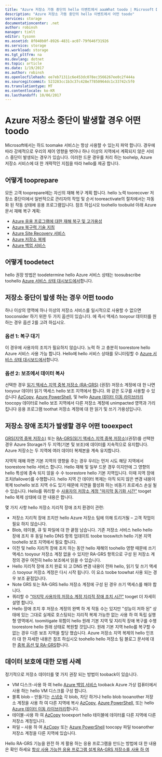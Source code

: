 ```yaml
---
title: "Azure 저장소 가동 중단의 hello 이벤트에서 aaaWhat toodo | Microsoft Docs"
description: "Azure 저장소 가동 중단의 hello 이벤트에서 어떤 toodo"
services: storage
documentationcenter: .net
author: robinsh
manager: timlt
editor: tysonn
ms.assetid: 8f040b0f-8926-4831-ac07-79f646f31926
ms.service: storage
ms.workload: storage
ms.tgt_pltfrm: na
ms.devlang: dotnet
ms.topic: article
ms.date: 1/19/2017
ms.author: robinsh
ms.openlocfilehash: ee7eb71311c6e453dc078ec3566267ee0c2f444a
ms.sourcegitcommit: 523283cc1b3c37c428e77850964dc1c33742c5f0
ms.translationtype: MT
ms.contentlocale: ko-KR
ms.lasthandoff: 10/06/2017
---
```

# <a name="what-toodo-if-an-azure-storage-outage-occurs"></a>Azure 저장소 중단이 발생할 경우 어떤 toodo
Microsoft에서는 하드 toomake 서비스는 항상 사용할 수 있는지 파악 합니다. 경우에 따라 강제적으로 우리의 제어 영향을 벗어나 하나 이상의 지역에서 계획되지 않은 서비스 중단이 발생되는 경우가 있습니다. 이러한 드문 경우를 처리 하는 toohelp, Azure 저장소 서비스에 대 한 개략적인 지침을 따라 hello를 제공 합니다.

## <a name="how-tooprepare"></a>어떻게 tooprepare
모든 고객 tooprepare에는 자신의 재해 복구 계획 합니다. hello 노력 toorecover 저장소 중단이에서 일반적으로 관리자의 작업 및 순서 tooreactivate의 절차에서는 자동화 된 작동 상태에 응용 프로그램입니다. 참조 하십시오 toohello toobuild 아래 Azure 문서 재해 복구 계획:

* [Azure 응용 프로그램에 대한 재해 복구 및 고가용성](../resiliency/resiliency-disaster-recovery-high-availability-azure-applications.md)
* [Azure 복구력 기술 지침](../resiliency/resiliency-technical-guidance.md)
* [Azure Site Recovery 서비스](https://azure.microsoft.com/services/site-recovery/)
* [Azure 저장소 복제](storage-redundancy.md)
* [Azure 백업 서비스](https://azure.microsoft.com/services/backup/)

## <a name="how-toodetect"></a>어떻게 toodetect
hello 권장 방법은 toodetermine hello Azure 서비스 상태는 toosubscribe toohello [Azure 서비스 상태 대시보드에서](https://azure.microsoft.com/status/)합니다.

## <a name="what-toodo-if-a-storage-outage-occurs"></a>저장소 중단이 발생 하는 경우 어떤 toodo
하나 이상의 영역에 하나 이상의 저장소 서비스를 일시적으로 사용할 수 없으면 tooconsider 하기 위한 두 가지 옵션이 있습니다. 에 즉시 액세스 tooyour 데이터를 원하는 경우 옵션 2를 고려 하십시오.

### <a name="option-1-wait-for-recovery"></a>옵션 1: 복구 대기
이 경우에 사용자의 조치가 필요하지 않습니다. 노력 하 고 충분히 toorestore hello Azure 서비스 사용 가능 합니다. Hello에 hello 서비스 상태를 모니터링할 수 [Azure 서비스 상태 대시보드에서](https://azure.microsoft.com/status/)합니다.

### <a name="option-2-copy-data-from-secondary"></a>옵션 2: 보조에서 데이터 복사 
선택한 경우 [읽기 액세스 지역 중복 저장소 (RA-GRS)](storage-redundancy.md#read-access-geo-redundant-storage) (권장) 저장소 계정에 대 한 나면 tooyour 데이터 읽기 액세스 hello 보조 지역에서 합니다. 와 같은 도구를 사용할 수 있습니다 [AzCopy](storage-use-azcopy.md), [Azure PowerShell](storage-powershell-guide-full.md), 및 hello [Azure 데이터 이동 라이브러리](https://azure.microsoft.com/blog/introducing-azure-storage-data-movement-library-preview-2/) toocopy 데이터로 hello 보조 지역에서 다른 저장소 계정에 unimpacted 영역과 가리킵니다 응용 프로그램 toothat 저장소 계정에 대 한 읽기 및 쓰기 가용성입니다.

## <a name="what-tooexpect-if-a-storage-failover-occurs"></a>저장소 장애 조치가 발생할 경우 어떤 tooexpect
[GRS(지역 중복 저장소)](storage-redundancy.md#geo-redundant-storage) 또는 [RA-GRS(읽기 액세스 지역 중복 저장소)](storage-redundancy.md#read-access-geo-redundant-storage)(권장)를 선택한 경우 Azure Storage가 두 지역(기본 및 보조)에 데이터를 지속적으로 유지합니다. Azure 저장소는 두 지역에 여러 데이터 복제본을 계속 유지합니다.

지역적 재해 하면 기본 지역의 영향을 주는 경우 우리는 먼저 시도 해당 지역에서 toorestore hello 서비스 합니다. Hello 재해 및 일부 드문 경우 이지만에 그 영향의 hello 특성에 종속 되지 않을 수 수 toorestore hello 기본 지역입니다. 이때 지역 장애 조치(failover)를 수행합니다. hello 지역 간 데이터 복제는 아직 되지 않은 변경 내용이 복제 toohello 보조 지역 수도 있기 때문에 지연을 활성화 하는 비동기 프로세스 손실 될 수 있습니다. Hello를 쿼리할 수 [사용자의 저장소 계정 "마지막 동기화 시간"](https://blogs.msdn.microsoft.com/windowsazurestorage/2013/12/11/windows-azure-storage-redundancy-options-and-read-access-geo-redundant-storage/) tooget hello 복제 상태에 대 한 내용은 합니다.

몇 가지 사항 hello 저장소 지리적 장애 조치 환경이 관련:

* 저장소 지리적 장애 조치만 hello Azure 저장소 팀에 의해 트리거될 – 고객 작업이 필요 하지 않습니다.
* Blob, 테이블, 큐 및 파일에 대 한 끝점 남습니다. 기존 저장소 서비스 hello hello 장애 조치 후 동일 hello DNS 항목 업데이트 toobe tooswitch hello 기본 지역 toohello 보조 지역에서 필요 합니다.
* 이전 및 hello 지리적 장애 조치 하는 동안 hello 재해의 toohello 영향 때문에 쓰기 액세스 tooyour 저장소 계정 없을 수 있지만 RA-GRS 항목으로 구성 된 저장소 계정의 경우 여전히 hello 보조에서 읽을 수 있습니다.
* Hello 지리적 장애 조치 완료 되 고 DNS 변경 내용이 전파 hello, 읽기 및 쓰기 액세스 tooyour 저장소 계정은 다시 시작 됩니다. 이 요소 toobe toowhat 사용 되는 경우 보조 끝점입니다. 
* Note GRS 또는 RA-GRS hello 저장소 계정에 구성 된 경우 쓰기 액세스를 해야 합니다. 
* 쿼리할 수 ["마지막 사용자의 저장소 계정 지리적 장애 조치 시간"](https://msdn.microsoft.com/library/azure/ee460802.aspx) tooget 더 자세히 설명 합니다.
* Hello 장애 조치 후 저장소 계정의 완벽 하 게 작동 수는 있지만 "성능이 저하 된" 상태에 있는 그대로 실제로 호스팅되는 지리적 복제 가능한 없는 사용 하 여 독립 실행형 영역에서. toomitigate 위험이 hello 원래 기본 지역 및 지리적 장애 복구를 수행 toorestore hello 원래 상태로 복원할 것입니다. 원래 기본 지역 hello를 복구할 수 없는 경우 다른 보조 지역을 할당 했습니다.
  Azure 저장소 지역 복제의 hello 인프라 대 한 자세한 내용은 참조 하십시오 toohello hello 저장소 팀 블로그 문서에 대 한 [중복 옵션 및 RA-GRS](https://blogs.msdn.microsoft.com/windowsazurestorage/2013/12/11/windows-azure-storage-redundancy-options-and-read-access-geo-redundant-storage/)합니다.

## <a name="best-practices-for-protecting-your-data"></a>데이터 보호에 대한 모범 사례
정기적으로 저장소 데이터를 몇 가지 권장 되는 방법이 tooback이 있습니다.

* VM 디스크-사용 하 여 hello [Azure 백업 서비스](https://azure.microsoft.com/services/backup/) tooback Azure 가상 컴퓨터에서 사용 하는 hello VM 디스크를 구성 합니다.
* 블록 blob – 만들기는 [스냅숏](https://msdn.microsoft.com/library/azure/hh488361.aspx) 각 blob, 차단 하거나 hello blob tooanother 저장소 계정을 사용 하 여 다른 지역에 복사 [AzCopy](storage-use-azcopy.md), [Azure PowerShell](storage-powershell-guide-full.md), 또는 hello [ Azure 데이터 이동 라이브러리](https://azure.microsoft.com/blog/introducing-azure-storage-data-movement-library-preview-2/)합니다.
* 테이블-사용 하 여 [AzCopy](storage-use-azcopy.md) tooexport hello 테이블에 데이터를 다른 지역에 다른 저장소 계정입니다.
* 파일 – 사용 하 여 [AzCopy](storage-use-azcopy.md) 또는 [Azure PowerShell](storage-powershell-guide-full.md) toocopy 파일 tooanother 저장소 계정을 다른 지역에 있습니다.

Hello RA-GRS 기능을 완전 하 게 활용 하는 응용 프로그램을 만드는 방법에 대 한 내용은 확인 하세요 [항상 사용 가능한 응용 프로그램 설계 RA-GRS 저장소를 사용 하 여](storage-designing-ha-apps-with-ragrs.md)

